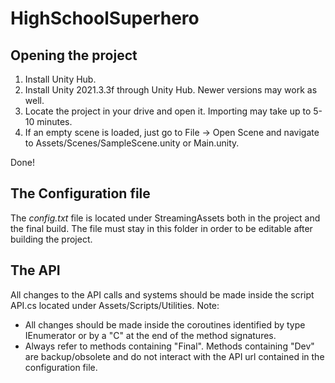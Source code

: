# HighSchoolSuperhero

<h2>Opening the project</h2>
<ol>
  <li>Install Unity Hub.</li>
  <li>Install Unity 2021.3.3f through Unity Hub. Newer versions may work as well.</li>
  <li>Locate the project in your drive and open it. Importing may take up to 5-10 minutes.</li>
  <li>If an empty scene is loaded, just go to File -> Open Scene and navigate to Assets/Scenes/SampleScene.unity or Main.unity.</li>
</ol>
Done!

<h2>The Configuration file</h2>
The <i>config.txt</i> file is located under StreamingAssets both in the project and the final build. The file must stay in this folder in order to be editable after building the project.

<h2>The API</h2>
All changes to the API calls and systems should be made inside the script API.cs located under Assets/Scripts/Utilities. Note:
<ul>
<li>All changes should be made inside the coroutines identified by type IEnumerator or by a "C" at the end of the method signatures.</li>
<li>Always refer to methods containing "Final". Methods containing "Dev" are backup/obsolete and do not interact with the API url contained in the configuration file.</li>
</ul>
